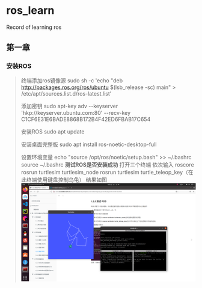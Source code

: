 # ros_learn
Record of learning ros

## 第一章
### 安装ROS

> 终端添加ros镜像源
> sudo sh -c 'echo "deb http://packages.ros.org/ros/ubuntu $(lsb_release -sc) main" > /etc/apt/sources.list.d/ros-latest.list'
> 
> 添加密钥
> sudo apt-key adv --keyserver 'hkp://keyserver.ubuntu.com:80' --recv-key C1CF6E31E6BADE8868B172B4F42ED6FBAB17C654
> 
> 安装ROS
> sudo apt update
> 
> 安装桌面完整版
> sudo apt install ros-noetic-desktop-full
> 
> 设置环境变量
> echo "source /opt/ros/noetic/setup.bash" >> ~/.bashrc
> source ~/.bashrc
> **测试ROS是否安装成功**
> 打开三个终端 依次输入
> roscore
> rosrun turtlesim turtlesim_node
> rosrun turtlesim turtle_teleop_key（在此终端使用键盘控制乌龟）
> 结果如图
![image](https://github.com/lokiiiiiiiiii/ros_learn/blob/main/img/%E6%B5%8B%E8%AF%95ros.png)
